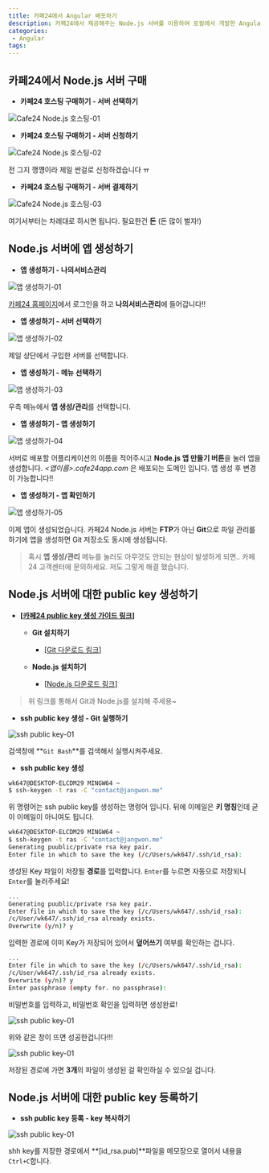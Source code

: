 ```yaml
---
title: 카페24에서 Angular 배포하기
description: 카페24에서 제공해주는 Node.js 서버를 이용하여 로컬에서 개발한 Angular를 배포하는 방법에 대한 포스팅입니다.
categories:
 - Angular
tags:
---
```


## 카페24에서 Node.js 서버 구매

* **카페24 호스팅 구매하기 - 서버 선택하기**

![Cafe24 Node.js 호스팅-01](https://raw.githubusercontent.com/wkddnjset/wkddnjset.github.io/master/_posts/images/2018-01-30/cafe24_01.png)

* **카페24 호스팅 구매하기 - 서버 신청하기**

![Cafe24 Node.js 호스팅-02](https://raw.githubusercontent.com/wkddnjset/wkddnjset.github.io/master/_posts/images/2018-01-30/cafe24_02.png)

전 그지 깽꺵이라 제일 싼걸로 신청하겠습니다 ㅠ

* **카페24 호스팅 구매하기 - 서버 결제하기**

![Cafe24 Node.js 호스팅-03](https://raw.githubusercontent.com/wkddnjset/wkddnjset.github.io/master/_posts/images/2018-01-30/cafe24_03.png)

여기서부터는 차례대로 하시면 됩니다. 필요한건 **돈** (돈 많이 벌자!)

## Node.js 서버에 앱 생성하기

* **앱 생성하기 - 나의서비스관리**

![앱 생성하기-01](https://raw.githubusercontent.com/wkddnjset/wkddnjset.github.io/master/_posts/images/2018-01-30/app_01.png)

[카페24 홈페이지](https://www.cafe24.com)에서 로그인을 하고 **나의서비스관리**에 들어갑니다!!

* **앱 생성하기 - 서버 선택하기**

![앱 생성하기-02](https://raw.githubusercontent.com/wkddnjset/wkddnjset.github.io/master/_posts/images/2018-01-30/app_02.png)

제일 상단에서 구입한 서버를 선택합니다.

* **앱 생성하기 - 메뉴 선택하기**

![앱 생성하기-03](https://raw.githubusercontent.com/wkddnjset/wkddnjset.github.io/master/_posts/images/2018-01-30/app_03.png)

우측 메뉴에서 **앱 생성/관리**를 선택합니다.

* **앱 생성하기 - 앱 생성하기**

![앱 생성하기-04](https://raw.githubusercontent.com/wkddnjset/wkddnjset.github.io/master/_posts/images/2018-01-30/app_04.png)

서버로 배포할 어플리케이션의 이름을 적어주시고 **Node.js 앱 만들기 버튼**을 눌러 앱을 생성합니다. 
*<앱이름>.cafe24app.com* 은 배포되는 도메인 입니다. 앱 생성 후 변경이 가능합니다!!

* **앱 생성하기 - 앱 확인하기**

![앱 생성하기-05](https://raw.githubusercontent.com/wkddnjset/wkddnjset.github.io/master/_posts/images/2018-01-30/app_05.png)

이제 앱이 생성되었습니다. 카페24 Node.js 서버는 **FTP**가 아닌 **Git**으로 파일 관리를 하기에 앱을 생성하면 Git 저장소도 동시에 생성됩니다.

> 혹시 **앱 생성/관리** 메뉴를 눌러도 아무것도 안되는 현상이 발생하게 되면.. 카페24 고객센터에 문의하세요. 저도 그렇게 해결 했습니다.

## Node.js 서버에 대한 public key 생성하기

* **[[카페24 public key 생성 가이드 링크](https://help.cafe24.com/cs/cs_manual_view.php?idx=46&page=1&categoryIdx=509&s_key=&s_value=&man_no=1)]**

	+ **Git 설치하기**
		* [[Git 다운로드 링크](https://git-scm.com/downloads)]

	+ **Node.js 설치하기**
		* [[Node.js 다운로드 링크](https://nodejs.org/ko/download/)]

> 위 링크를 통해서 Git과 Node.js를 설치해 주세용~

* **ssh public key 생성 - Git 실행하기**

![ssh public key-01](https://raw.githubusercontent.com/wkddnjset/wkddnjset.github.io/master/_posts/images/2018-01-30/ssh_01.png)

검색창에 **`Git Bash`**를 검색해서 실행시켜주세요.

* **ssh public key 생성**

```sh
wk647@DESKTOP-ELCDM29 MINGW64 ~
$ ssh-keygen -t ras -C "contact@jangwon.me"
```

위 명령어는 ssh public key를 생성하는 명령어 입니다. 뒤에 이메일은 **키 명칭**인데 굳이 이메일이 아니여도 됩니다. 

```sh
wk647@DESKTOP-ELCDM29 MINGW64 ~
$ ssh-keygen -t ras -C "contact@jangwon.me"
Generating puublic/private rsa key pair.
Enter file in which to save the key (/c/Users/wk647/.ssh/id_rsa):
```

생성된 Key 파일이 저장될 **경로**를 입력합니다. `Enter`를 누르면 자동으로 저장되니 `Enter`를 눌러주세요!

```sh
...
Generating puublic/private rsa key pair.
Enter file in which to save the key (/c/Users/wk647/.ssh/id_rsa):
/c/User/wk647/.ssh/id_rsa already exists.
Overwrite (y/n)? y
```

입력한 경로에 이미 Key가 저장되어 있어서 **덮어쓰기** 여부를 확인하는 겁니다.

```bash
...
Enter file in which to save the key (/c/Users/wk647/.ssh/id_rsa):
/c/User/wk647/.ssh/id_rsa already exists.
Overwrite (y/n)? y
Enter passphrase (empty for. no passphrase):
```

비밀번호를 입력하고, 비밀번호 확인을 입력하면 생성완료!

![ssh public key-01](https://raw.githubusercontent.com/wkddnjset/wkddnjset.github.io/master/_posts/images/2018-01-30/ssh_06.png)

위와 같은 창이 뜨면 성공한겁니다!!!

![ssh public key-01](https://raw.githubusercontent.com/wkddnjset/wkddnjset.github.io/master/_posts/images/2018-01-30/ssh_07.png)

저장된 경로에 가면 **3개**의 파일이 생성된 걸 확인하실 수 있으실 겁니다.

## Node.js 서버에 대한 public key 등록하기


* **ssh public key 등록 - key 복사하기**

![ssh public key-01](https://raw.githubusercontent.com/wkddnjset/wkddnjset.github.io/master/_posts/images/2018-01-30/rregister_01.png)

shh key를 저장한 경로에서 **[id_rsa.pub]**파일을 메모장으로 열어서 내용을 `Ctrl+C`합니다.

